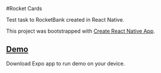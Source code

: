 #Rocket Cards

Test task to RocketBank created in React Native.

This project was bootstrapped with [Create React Native App](https://github.com/react-community/create-react-native-app).

## [Demo](https://sketch.expo.io/BkMmtq3og)

Download Expo app to run demo on your device.
